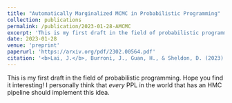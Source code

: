 ```yaml
---
title: "Automatically Marginalized MCMC in Probabilistic Programming"
collection: publications
permalink: /publication/2023-01-28-AMCMC
excerpt: 'This is my first draft in the field of probabilistic programming. Hope you find it interesting! I personally think that *every* PPL in the world that has an HMC pipeline should implement this idea.'
date: 2023-01-28
venue: 'preprint'
paperurl: 'https://arxiv.org/pdf/2302.00564.pdf'
citation: '<b>Lai, J.</b>, Burroni, J., Guan, H., & Sheldon, D. (2023). Automatically Marginalized MCMC in Probabilistic Programming. _arXiv:2302.00564 [cs.LG]_.'
---
```

This is my first draft in the field of probabilistic programming. Hope you find it interesting! I personally think that *every* PPL in the world that has an HMC pipeline should implement this idea.